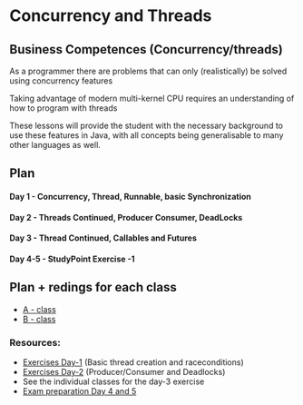 # Concurrency and Threads


## Business Competences (Concurrency/threads)

As a programmer there are problems that can only (realistically) be solved using
concurrency features

Taking advantage of modern multi-kernel CPU requires an understanding of how to program with threads

These lessons will provide the student with the necessary background to use these
features in Java, with all concepts being generalisable to many other languages as well.

## Plan

#### Day 1 - Concurrency, Thread, Runnable, basic Synchronization

#### Day 2 - Threads Continued, Producer Consumer, DeadLocks

#### Day 3 - Thread Continued, Callables and Futures

#### Day 4-5 - StudyPoint Exercise -1

## Plan + redings for each class
- [A - class](https://github.com/Cphdat3sem2018f/week1-threads/tree/master/A)
- [B - class](https://github.com/Cphdat3sem2018f/week1-threads/tree/master/B)


### Resources: 

  * [Exercises Day-1](https://docs.google.com/document/d/18yLXuhqoEAUFCDjX_GvldTpkJhXPhMtB92q3AN9JL90/edit?usp=sharing) (Basic thread creation and raceconditions)
  * [Exercises Day-2](https://docs.google.com/document/d/1wfhJVtA_1-UkiTVNk1Bu6JVx8Jfd2MT614t39RjW3Fo/edit?usp=sharing) (Producer/Consumer and Deadlocks)
  * See the individual classes for the day-3 exercise
  * [Exam preparation Day 4 and 5](https://docs.google.com/document/d/1CK0kLPddFaIKsKSEL0q4Gwavf-CLcxrGL0JiKeRCUI8/edit?usp=sharing)

